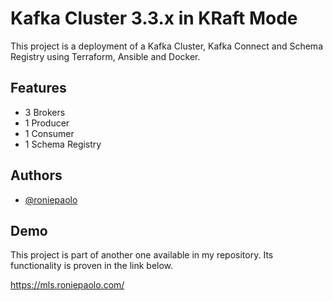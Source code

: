
# Kafka Cluster 3.3.x in KRaft Mode

This project is a deployment of a Kafka Cluster, Kafka Connect and Schema Registry using Terraform, Ansible and Docker.


## Features

- 3 Brokers
- 1 Producer
- 1 Consumer
- 1 Schema Registry


## Authors

- [@roniepaolo](https://www.github.com/roniepaolo)


## Demo

This project is part of another one available in my repository. Its functionality is proven in the link below.

https://mls.roniepaolo.com/

